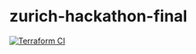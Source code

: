 # zurich-hackathon-final
[![Terraform CI](https://github.com/samanxsy/zurich-hackathon-final/actions/workflows/tfcicd.yml/badge.svg)](https://github.com/samanxsy/zurich-hackathon-final/actions/workflows/tfcicd.yml)
